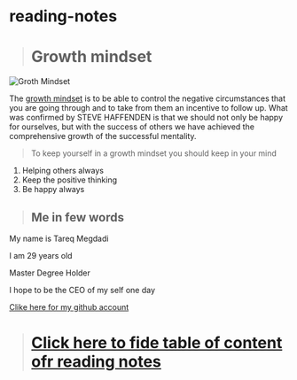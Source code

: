 # reading-notes

> # Growth mindset

![Groth Mindset](https://www.screwtheninetofive.com/wp-content/uploads/2020/01/Blog-Jan-9_-Featured.png)

The [growth mindset](https://www.atlassian.com/blog/inside-atlassian/growth-mindset) is to be able to control the negative circumstances that you are going through and to take from them an incentive to follow up. What was confirmed by STEVE HAFFENDEN is that we should not only be happy for ourselves, but with the success of others we have achieved the comprehensive growth of the successful mentality.

> To keep yourself in a growth mindset you should keep in your mind

1. Helping others always 
2. Keep the positive thinking 
3. Be happy always 



> ## Me in few words

My name is Tareq Megdadi

I am 29 years old 

Master Degree Holder 

I hope to be the CEO of my self one day

[Clike here for my github account](https://github.com/tareqmeg)


> # [Click here to fide table of content ofr reading notes](reading-notes/lab02b.md)

